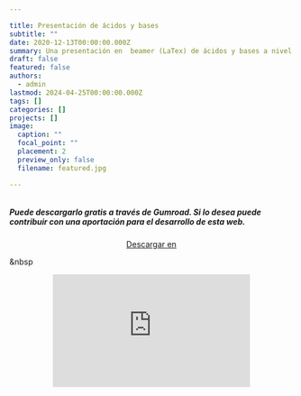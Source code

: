 ```yaml
---

title: Presentación de ácidos y bases
subtitle: ""
date: 2020-12-13T00:00:00.000Z
summary: Una presentación en  beamer (LaTex) de ácidos y bases a nivel de 2º de bachillerato en España.
draft: false
featured: false
authors:
  - admin
lastmod: 2024-04-25T00:00:00.000Z
tags: []
categories: []
projects: []
image:
  caption: ""
  focal_point: ""
  placement: 2
  preview_only: false
  filename: featured.jpg

---
```




###### 

<!--more-->

##### Puede descargarlo gratis a través de Gumroad. Si lo desea puede contribuir con una aportación para el desarrollo de esta web.

<center>
<script src="https://gumroad.com/js/gumroad.js"></script><a class="gumroad-button" href="https://apicazorla.gumroad.com/l/nfqbl">Descargar en</a>
</center>

&nbsp









<center>
<iframe
    width="350"
    height="200"
    src="https://www.dropbox.com/scl/fi/4exofmnadq108yksnl2w6/presentaci-n_acidos_y_bases.mp4?rlkey=55vizey7tt39i1xo73nbp7elw&st=a27xhvpo&raw=1"
    frameborder="0"
    allow="autoplay; encrypted-media"
    allowfullscreen
>
</iframe>
</center>

